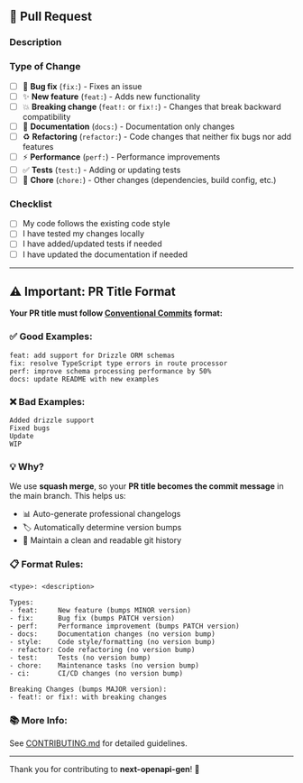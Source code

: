 ## 📝 Pull Request

### Description
<!-- Provide a clear and concise description of your changes -->

### Type of Change
<!-- Put an `x` in the box that applies -->

- [ ] 🐛 **Bug fix** (`fix:`) - Fixes an issue
- [ ] ✨ **New feature** (`feat:`) - Adds new functionality
- [ ] 💥 **Breaking change** (`feat!:` or `fix!:`) - Changes that break backward compatibility
- [ ] 📝 **Documentation** (`docs:`) - Documentation only changes
- [ ] ♻️ **Refactoring** (`refactor:`) - Code changes that neither fix bugs nor add features
- [ ] ⚡ **Performance** (`perf:`) - Performance improvements
- [ ] ✅ **Tests** (`test:`) - Adding or updating tests
- [ ] 🔧 **Chore** (`chore:`) - Other changes (dependencies, build config, etc.)

### Checklist
<!-- Put an `x` in the boxes that apply -->

- [ ] My code follows the existing code style
- [ ] I have tested my changes locally
- [ ] I have added/updated tests if needed
- [ ] I have updated the documentation if needed

---

## ⚠️ Important: PR Title Format

**Your PR title must follow [Conventional Commits](https://www.conventionalcommits.org/) format:**

### ✅ Good Examples:
```
feat: add support for Drizzle ORM schemas
fix: resolve TypeScript type errors in route processor
perf: improve schema processing performance by 50%
docs: update README with new examples
```

### ❌ Bad Examples:
```
Added drizzle support
Fixed bugs
Update
WIP
```

### 💡 Why?
We use **squash merge**, so your **PR title becomes the commit message** in the main branch. This helps us:
- 📊 Auto-generate professional changelogs
- 🏷️ Automatically determine version bumps
- 📖 Maintain a clean and readable git history

### 📋 Format Rules:
```
<type>: <description>

Types:
- feat:     New feature (bumps MINOR version)
- fix:      Bug fix (bumps PATCH version)
- perf:     Performance improvement (bumps PATCH version)
- docs:     Documentation changes (no version bump)
- style:    Code style/formatting (no version bump)
- refactor: Code refactoring (no version bump)
- test:     Tests (no version bump)
- chore:    Maintenance tasks (no version bump)
- ci:       CI/CD changes (no version bump)

Breaking Changes (bumps MAJOR version):
- feat!: or fix!: with breaking changes
```

### 📚 More Info:
See [CONTRIBUTING.md](../CONTRIBUTING.md) for detailed guidelines.

---

Thank you for contributing to **next-openapi-gen**! 🚀
